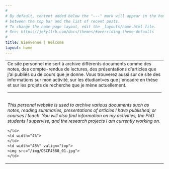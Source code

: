 ```yaml
---
#
# By default, content added below the "---" mark will appear in the home page
# between the top bar and the list of recent posts.
# To change the home page layout, edit the _layouts/home.html file.
# See: https://jekyllrb.com/docs/themes/#overriding-theme-defaults
#
title: Bienvenue | Welcome
layout: home
---
```


<table>
  <tr>
    <td width="48%" valign="top">
      Ce site personnel me sert à archive différents documents comme des notes, des compte-rendus de lectures, des présentations d'articles que j'ai publiés ou de cours que je donne. Vous trouverez aussi sur ce site des informations sur mon activité, sur les étudiant•es que j'encadre en thèse et sur les projets de recherche que je mène actuellement.
      <br>
      <hr size = 1>
      <br>
      <i>This personal website is used to archive various documents such as notes, reading summaries, presentations of articles I have published, or courses I teach. You will also find information on my activities, the PhD students I supervise, and the research projects I am currently working on.</i>
    
    </td>
    <td width="4%">
    </td>
    <td width="48%" valign="top">
    <img src="/img/DSCF4580_01.jpg">
    </td>  
  </tr>
</table>

